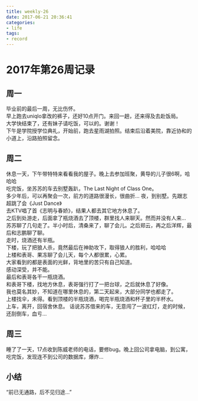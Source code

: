 ```yaml
---
title: weekly·26
date: 2017-06-21 20:36:41
categories:
- life
tags:
- record
---
```

# 2017年第26周记录  
## 周一  
毕业前的最后一周，无比伤怀。  
早上跑去uniqlo拿改的裤子，还好10点开门。来回一趟，还来得及去赴饭局。  
大学快结束了，还有妹子请吃饭，可以的。谢谢！  
下午是学院授学位典礼，开始前，跑去星雨湖拍照。结束后沿着美院，靠近协和的小道上，沿路拍照留念。  
## 周二  
休息一天，下午带特特来看看我的屋子。晚上去参加班聚，黄导的儿子很6啊，哈哈哈  
吃完饭，坐苏苏的车去别墅轰趴，The Last Night of Class One。  
多少年后，可以再聚会一次，前方的道路很漫长，很曲折...
夜，到别墅。先跟志超跳了会《Just Dance》  
去KTV唱了首《志明与春娇》，结果人都去其它地方休息了。  
之后到处游走，后面拿了瓶烧酒去了顶楼，群里找人来聊天。然而并没有人来...
苏苏聊了几句走了。半小时后，清桑来了，聊了会儿。之后郑云，再之后洋辉，最后和志鹏聊了聊。  
走时，烧酒还有半瓶。  
下楼，玩了把狼人杀，竟然最后在神助攻下，取得狼人的胜利，哈哈哈  
上楼和表哥、果冻聊了会儿天，每个人都很累，心累。  
大家看到的都是表面的光鲜，背地里的苦只有自己知道。  
感动深受，并不能。  
最后和表哥各干一瓶烧酒。  
和表哥下楼，找地方休息，表哥强行打了一把台球，之后就休息了好像。  
我也莫名其妙，不知道在哪里休息的，第二天起来，大部分同学也都走了。  
上楼找伞，未得。看到顶楼的半瓶烧酒，喝完半瓶烧酒和杯子里的半杯水。  
上车，离开，回宿舍休息。
话说苏苏借来的车，无意闯了一波红灯，走的时候，还刮倒车，血亏...
## 周三  
睡了了一天，17点收到陈威老师的电话，要修bug。晚上回公司拿电脑，到公寓，吃完饭，发现连不到公司的数据库，爆炸...  

## 小结
“前已无通路，后不见归途...”



